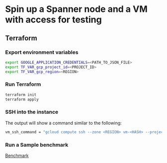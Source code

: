 # Spin up a Spanner node and a VM with access for testing

## Terraform 

### Export environment variables
```bash
export GOOGLE_APPLICATION_CREDENTIALS=<PATH_TO_JSON_FILE>
export TF_VAR_gcp_project_id=<PROJECT_ID>
export TF_VAR_gcp_region=<REGION>
```

### Run Terraform

```bash
terraform init
terraform apply
```

### SSH into the instance

The output will show a command similar to the following:

```bash
vm_ssh_command = "gcloud compute ssh --zone <REGION> vm-<HASH> --project <PROJECT>"
```

### Run a Sample benchmark

[Benchmark](./samples/direct_access/README.md )
